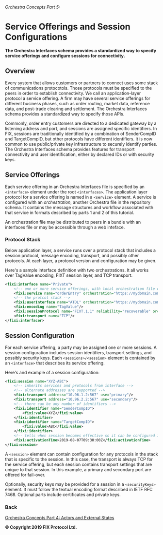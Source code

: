 *Orchestra Concepts Part 5:*

# Service Offerings and Session Configurations

**The Orchestra Interfaces schema provides a standardized way to specify service offerings and configure sessions for connectivity.**

## Overview

Every system that allows customers or partners to connect uses some stack of communications protocotols. Those protocols must be specified to the peers in order to establish connectivity. We call an application-layer protocol a service offering. A firm may have several service offerings for different business phases, such as order routing, market data, reference data, and post-trade clearing and settlement. The Orchestra Interfaces schema provides a standardized way to specify those APIs.

Commonly, order entry customers are directed to a dedicated gateway by a listening address and port, and sessions are assigned specific identifiers. In FIX, sessions are traditionally identified by a combination of SenderCompID and TargetCompID, but other protocols have different identifiers. It is now common to use public/private key infrastructure to securely identify parties. The Orchestra Interfaces schema provides features for  transport connectivity and user identification, either by declared IDs or with security keys.

## Service Offerings

Each service offering in an Orchestra Interfaces file is specified by an `<interface>` element under the root `<interfaces>`. The application layer protocol for a service offering is named in a `<service>` element. A service is configured with an *orchestration*, another Orchestra file in the repository schema. It contains the message structures and workflow associated with that service in formats described by parts 1 and 2 of this tutorial. 

An orchestration file may be distributed to peers in a bundle with an interfaces file or may be accessible through a web inteface.

### Protocol Stack

Below application layer, a service runs over a protocol stack that includes a session protocol, message encoding, transport, and possibly other protocols. At each layer, a protocol version and configuration may be given.

Here's a sample interface definition with two orchestrations. It all works over TagValue encoding, FIXT session layer, and TCP transport.

```xml
<fixi:interface name="Private">
	<!-- one or more service offerings, with local orchestration file or internet address -->
	<fixi:service name="orderEntry" orchestration="https://mydomain.com/orchestra/orderEntry.xml"/>
	<!-- the protcol stack -->
	<fixi:userInterface name="ATDL" orchestration="https://mydomain.com/orchestra/algo.xml"/>
	<fixi:encoding name="TagValue"/>
	<fixi:sessionProtocol name="FIXT.1.1" reliability="recoverable" orchestration="https://mydomain.com/orchestra/session.xml"/>
	<fixi:transport name="TCP"/>
</fixi:interfacer> 
 ```

 ## Session Configuration

 For each service offering, a party may be assigned one or more sessions. A session configuration includes session identifiers, transport settings, and possibly security keys. Each `<sessions>/<session>` element is contained by an `<interface>` that describes its service offering.

 Here's and example of a session configuration:

```xml
<fixi:session name="XYZ-ABC">
	<!-- inherits services and protocols from interface -->
	<!-- alternate addresses are supported -->
	<fixi:transport address="10.96.1.2:567" use="primary"/>
	<fixi:transport address="10.96.2.2:567" use="secondary"/>
	<!-- there can be any number of identifiers -->
	<fixi:identifier name="SenderCompID">
		<fixi:value>XYZ</fixi:value>
	</fixi:identifier>
	<fixi:identifier name="TargetCompID">
		<fixi:value>ABC</fixi:value>
	</fixi:identifier>
	<!-- tells when session becomes effective so it can be configured in advance -->
	<fixi:activationTime>2019-08-07T09:30:00Z</fixi:activationTime>
</fixi:session>
```

A `<session>` element can contain configuration for any protocols in the stack that is specific to the session. In this case, the transport is always TCP for the service offering, but each session contains transport settings that are unique to that session. In this example, a primary and secondary port are offered for fail-over.

Optionally, security keys may be provided for a session in a `<securityKeys>` element. It must follow the textual encoding format described in IETF RFC 7468. Optional parts include certificates and private keys.


### Back
[Orchestra Concepts Part 4: Actors and External States](../Concepts-Part4-Actors-And-External-States)

**© Copyright 2019 FIX Protocol Ltd.**